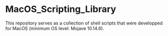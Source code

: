 # MacOS_Scripting_Library
This repository serves as a collection of shell scripts that were developped for MacOS (minimum OS level: Mojave 10.14.6).
